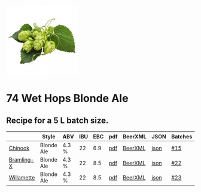![logo](./74_Wet_Hops_Blonde_Ale_Chinook.jpeg)

# 74 Wet Hops Blonde Ale

## Recipe for a 5 L batch size.

|    | Style | ABV | IBU | EBC | pdf | BeerXML | JSON | Batches |
|----|-------|-----|-----|-----|-----|---------|------|---------|
| [Chinook](./74_Wet_Hops_Blonde_Ale_Chinook_recipe.md) | Blonde Ale | 4.3 % | 22 | 6.9 | [pdf](./74_Wet_Hops_Blonde_Ale_Chinook.pdf) | [BeerXML](./74_Wet_Hops_Blonde_Ale_Chinook.xml) | [json](./74_Wet_Hops_Blonde_Ale_Chinook.json) | [#15](../../batches/batch_15/README.md) |
| [Bramling-X](./74_Wet_Hops_Blonde_Ale_Bramling-X_recipe.md) | Blonde Ale | 4.3 % | 22 | 8.5 | [pdf](./74_Wet_Hops_Blonde_Ale_Bramling-X.pdf) | [BeerXML](./74_Wet_Hops_Blonde_Ale_Bramling-X.xml) | [json](./74_Wet_Hops_Blonde_Ale_Bramling-X.json) | [#22](../../batches/batch_22/README.md) |
| [Willamette](./74_Wet_Hops_Blonde_Ale_Willamette_recipe.md) | Blonde Ale | 4.3 % | 22 | 8.5 | [pdf](./74_Wet_Hops_Blonde_Ale_Willamette.pdf) | [BeerXML](./74_Wet_Hops_Blonde_Ale_Willamette.xml) | [json](./74_Wet_Hops_Blonde_Ale_Willamette.json) | [#23](../../batches/batch_23/README.md) |
